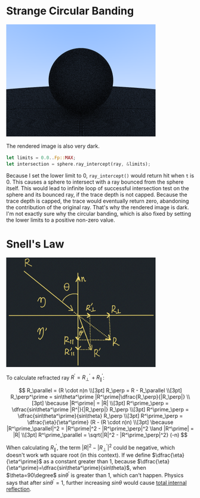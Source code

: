 # Strange Circular Banding

[<img src="images/strange-circular-banding.png" width="400"/>](images/strange-circular-banding.png)

The rendered image is also very dark. 

```rust
let limits = 0.0..Fp::MAX;
let intersection = sphere.ray_intercept(ray, &limits);
```

Because I set the lower limit to 0, `ray_intercept()` would return hit when `t` is 0. This causes
a sphere to intersect with a ray bounced from the sphere itself. This would lead to infinite
loop of successful intersection test on the sphere and its bounced ray, if the trace depth is not 
capped. Because the trace depth is capped, the trace would eventually return zero, abandoning the 
contribution of the original ray. That's why the rendered image is dark. I'm not exactly sure why
the circular banding, which is also fixed by setting the lower limits to a positive non-zero
value.

# Snell's Law

[<img src="images/snell-law.jpg" width="400"/>](images/snell-law.jpg)

To calculate refracted ray $R^\prime = R^\prime_\perp + R^\prime_\parallel$:

$$
R_\parallel = (R \cdot n)n \\[3pt]
R_\perp = R - R_\parallel \\[3pt]
R_\perp^\prime = sin\theta^\prime |R^\prime|\dfrac{R_\perp}{|R_\perp|} \\[3pt]
\because |R^\prime| = |R| \\[3pt]
R^\prime_\perp = \dfrac{sin\theta^\prime |R^|}{|R_\perp|} R_\perp \\[3pt]
R^\prime_\perp = \dfrac{sin\theta^\prime}{sin\theta} R_\perp \\[3pt]
R^\prime_\perp = \dfrac{\eta}{\eta^\prime} (R - (R \cdot n)n) \\[3pt]
\because |R^\prime_\parallel|^2 = |R^\prime|^2 - |R^\prime_\perp|^2 \land |R^\prime| = |R| \\[3pt]
R^\prime_\parallel = \sqrt{|R|^2 - |R^\prime_\perp|^2} (-n)
$$

When calculating $R^\prime_\parallel$, the term $|R|^2 - |R^\prime_\perp|^2$ could be negative, 
which doesn't work wth square root (in this context). If we define $\dfrac{\eta}{\eta^\prime}$ as 
a constant greater than 1, because $\dfrac{\eta}{\eta^\prime}=\dfrac{sin\theta^\prime}{sin\theta}$,
when $\theta=90\degree$ $sin\theta^\prime$ is greater than 1, which can't happen. Physics says 
that after $sin\theta^\prime=1$, further increasing $sin\theta$ would cause
[total internal reflection](https://en.wikipedia.org/wiki/Total_internal_reflection).

